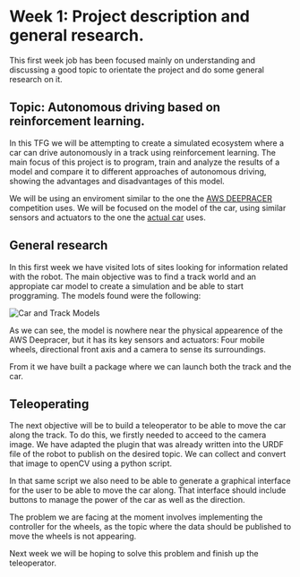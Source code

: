 # Week 1: Project description and general research.

This first week job has been focused mainly on understanding and discussing a good topic to orientate the project and do some general research on it.

## Topic: Autonomous driving based on reinforcement learning.

In this TFG we will be attempting to create a simulated ecosystem where a car can drive autonomously in a track using reinforcement learning. The main focus of this project is to program, train and analyze the results of a model and compare it to different approaches of autonomous driving, showing the advantages and disadvantages of this model. 

We will be using an enviroment similar to the one the [AWS DEEPRACER](https://aws.amazon.com/es/deepracer/) competition uses. We will be focused on the model of the car, using similar sensors and actuators to the one the [actual car](https://www.amazon.com/dp/B07JMHRKQG) uses. 

## General research

In this first week we have visited lots of sites looking for information related with the robot. The main objective was to find a track world and an appropiate car model to create a simulation and be able to start proggraming. The models found were the following:

![Car and Track Models](https://user-images.githubusercontent.com/78983070/200606631-ddd94abf-cb84-48a3-8e6e-ec10365f5201.png)

As we can see, the model is nowhere near the physical appearence of the AWS Deepracer, but it has its key sensors and actuators: Four mobile wheels, directional front axis and a camera to sense its surroundings.

From it we have built a package where we can launch both the track and the car.

## Teleoperating 

The next objective will be to build a teleoperator to be able to move the car along the track. To do this, we firstly needed to acceed to the camera image. We have adapted the plugin that was already written into the URDF file of the robot to publish on the desired topic. We can collect and convert that image to openCV using a python script. 

In that same script we also need to be able to generate a graphical interface for the user to be able to move the car along. That interface should include buttons to manage the power of the car as well as the direction.

The problem we are facing at the moment involves implementing the controller for the wheels, as the topic where the data should be published to move the wheels is not appearing. 

Next week we will be hoping to solve this problem and finish up the teleoperator.
